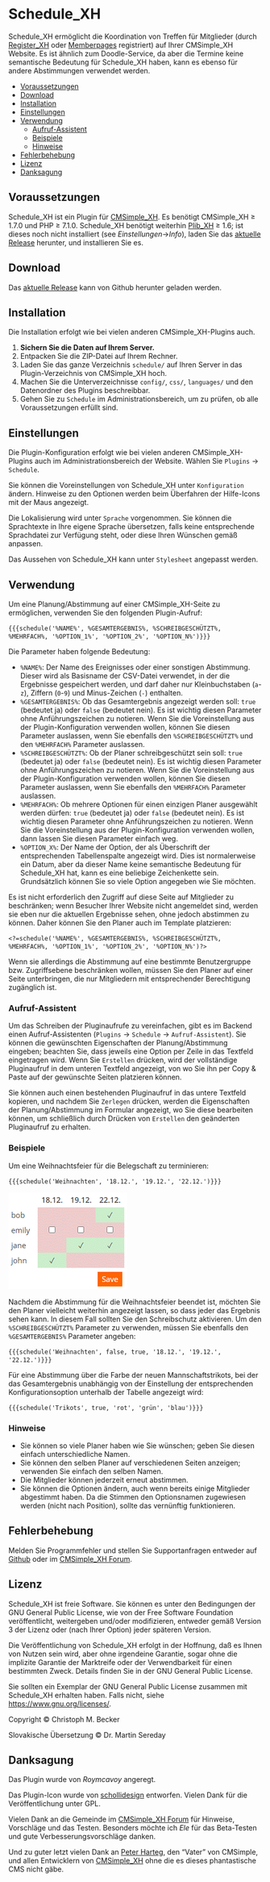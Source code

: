 # Schedule_XH

Schedule_XH ermöglicht die Koordination von Treffen für Mitglieder
(durch [Register_XH](https://github.com/cmb69/register_xh)
oder [Memberpages](https://github.com/cmsimple-xh/memberpages) registriert)
auf Ihrer CMSimple_XH Website. Es ist ähnlich zum
Doodle-Service, da aber die Termine keine semantische Bedeutung für Schedule_XH
haben, kann es ebenso für andere Abstimmungen verwendet werden.

- [Voraussetzungen](#voraussetzungen)
- [Download](#download)
- [Installation](#installation)
- [Einstellungen](#einstellungen)
- [Verwendung](#verwendung)
  - [Aufruf-Assistent](#aufruf-assistent)
  - [Beispiele](#beispiele)
  - [Hinweise](#hinweise)
- [Fehlerbehebung](#fehlerbehebung)
- [Lizenz](#lizenz)
- [Danksagung](#danksagung)

## Voraussetzungen

Schedule_XH ist ein Plugin für [CMSimple_XH](https://www.cmsimple-xh.org/de/).
Es benötigt CMSimple_XH ≥ 1.7.0 und PHP ≥ 7.1.0.
Schedule_XH benötigt weiterhin [Plib_XH](https://github.com/cmb69/plib_xh) ≥ 1.6;
ist dieses noch nicht installiert (see *Einstellungen*→*Info*),
laden Sie das [aktuelle Release](https://github.com/cmb69/plib_xh/releases/latest)
herunter, und installieren Sie es.

## Download

Das [aktuelle Release](https://github.com/cmb69/schedule_xh/releases/latest)
kann von Github herunter geladen werden.

## Installation

Die Installation erfolgt wie bei vielen anderen CMSimple_XH-Plugins
auch.

1. **Sichern Sie die Daten auf Ihrem Server.**
1. Entpacken Sie die ZIP-Datei auf Ihrem Rechner.
1. Laden Sie das ganze Verzeichnis `schedule/` auf Ihren Server in das
   Plugin-Verzeichnis von CMSimple_XH  hoch.
1. Machen Sie die Unterverzeichnisse `config/`, `css/`, `languages/` und den
   Datenordner des Plugins beschreibbar.
1. Gehen Sie zu `Schedule` im Administrationsbereich, um zu prüfen, ob alle
   Voraussetzungen erfüllt sind.

## Einstellungen

Die Plugin-Konfiguration erfolgt wie bei vielen anderen CMSimple_XH-Plugins
auch im Administrationsbereich der Website. Wählen Sie `Plugins` → `Schedule`.

Sie können die Voreinstellungen von Schedule_XH unter `Konfiguration` ändern.
Hinweise zu den Optionen werden beim Überfahren der Hilfe-Icons mit der Maus
angezeigt.

Die Lokalisierung wird unter `Sprache` vorgenommen. Sie können die
Sprachtexte in Ihre eigene Sprache übersetzen, falls keine entsprechende
Sprachdatei zur Verfügung steht, oder diese Ihren Wünschen gemäß anpassen.

Das Aussehen von Schedule_XH kann unter `Stylesheet` angepasst werden.

## Verwendung

Um eine Planung/Abstimmung auf einer CMSimple_XH-Seite zu ermöglichen, verwenden
Sie den folgenden Plugin-Aufruf:

    {{{schedule('%NAME%', %GESAMTERGEBNIS%, %SCHREIBGESCHÜTZT%, %MEHRFACH%, '%OPTION_1%', '%OPTION_2%', '%OPTION_N%')}}}

Die Parameter haben folgende Bedeutung:

- `%NAME%`:
  Der Name des Ereignisses oder einer sonstigen Abstimmung. Dieser wird als
  Basisname der CSV-Datei verwendet, in der die Ergebnisse gespeichert werden, und
  darf daher nur Kleinbuchstaben (`a`-`z`), Ziffern (`0`-`9`) und Minus-Zeichen (`-`)
  enthalten.
- `%GESAMTERGEBNIS%`:
  Ob das Gesamtergebnis angezeigt werden soll: `true` (bedeutet ja)
  oder `false` (bedeutet nein). Es ist wichtig diesen Parameter ohne
  Anführungszeichen zu notieren. Wenn Sie die Voreinstellung aus der
  Plugin-Konfiguration verwenden wollen, können Sie diesen Parameter auslassen,
  wenn Sie ebenfalls den `%SCHREIBGESCHÜTZT%` und den `%MEHRFACH%` Parameter
  auslassen.
- `%SCHREIBGESCHÜTZT%`:
  Ob der Planer schreibgeschützt sein soll: `true` (bedeutet ja) oder
  `false` (bedeutet nein). Es ist wichtig diesen Parameter ohne
  Anführungszeichen zu notieren. Wenn Sie die Voreinstellung aus der
  Plugin-Konfiguration verwenden wollen, können Sie diesen Parameter auslassen,
  wenn Sie ebenfalls den `%MEHRFACH%` Parameter auslassen.
- `%MEHRFACH%`:
  Ob mehrere Optionen für einen einzigen Planer ausgewählt werden dürfen:
  `true` (bedeutet ja) oder `false` (bedeutet nein). Es ist wichtig
  diesen Parameter ohne Anführungszeichen zu notieren. Wenn Sie die Voreinstellung
  aus der Plugin-Konfiguration verwenden wollen, dann lassen Sie diesen Parameter
  einfach weg.
- `%OPTION_X%`:
  Der Name der Option, der als Überschrift der entsprechenden Tabellenspalte
  angezeigt wird. Dies ist normalerweise ein Datum, aber da dieser Name keine
  semantische Bedeutung für Schedule_XH hat, kann es eine beliebige Zeichenkette
  sein. Grundsätzlich können Sie so viele Option angegeben wie Sie möchten.

Es ist nicht erforderlich den Zugriff auf diese Seite auf Mitglieder zu
beschränken; wenn Besucher Ihrer Website nicht angemeldet sind, werden sie eben
nur die aktuellen Ergebnisse sehen, ohne jedoch abstimmen zu können. Daher
können Sie den Planer auch im Template platzieren:

    <?=schedule('%NAME%', %GESAMTERGEBNIS%, %SCHREIBGESCHÜTZT%, %MEHRFACH%, '%OPTION_1%', '%OPTION_2%', '%OPTION_N%')?>

Wenn sie allerdings die Abstimmung auf eine bestimmte Benutzergruppe bzw.
Zugriffsebene beschränken wollen, müssen Sie den Planer auf einer Seite
unterbringen, die nur Mitgliedern mit entsprechender Berechtigung zugänglich
ist.

### Aufruf-Assistent

Um das Schreiben der Pluginaufrufe zu vereinfachen,
gibt es im Backend einen Aufruf-Assistenten (`Plugins` → `Schedule` → `Aufruf-Assistent`).
Sie können die gewünschten Eigenschaften der Planung/Abstimmung eingeben;
beachten Sie, dass jeweils eine Option per Zeile in das Textfeld eingetragen wird.
Wenn Sie `Erstellen` drücken,
wird der vollständige Pluginaufruf in dem unteren Textfeld angezeigt,
von wo Sie ihn per Copy & Paste auf der gewünschte Seiten platzieren können.

Sie können auch einen bestehenden Pluginaufruf in das untere Textfeld kopieren,
und nachdem Sie `Zerlegen` drücken,
werden die Eigenschaften der Planung/Abstimmung im Formular angezeigt,
wo Sie diese bearbeiten können,
um schließlich durch Drücken von `Erstellen` den geänderten Pluginaufruf zu erhalten.

### Beispiele

Um eine Weihnachtsfeier für die Belegschaft zu terminieren:

    {{{schedule('Weihnachten', '18.12.', '19.12.', '22.12.')}}}

![Screenshot des Abstimmungs-Widgets](https://raw.githubusercontent.com/cmb69/schedule_xh/master/help/christmas_de.gif)

Nachdem die Abstimmung für die Weihnachtsfeier beendet ist, möchten Sie den
Planer vielleicht weiterhin angezeigt lassen, so dass jeder das Ergebnis sehen
kann. In diesem Fall sollten Sie den Schreibschutz aktivieren. Um den
`%SCHREIBGESCHÜTZT%` Parameter zu verwenden, müssen Sie ebenfalls den
`%GESAMTERGEBNIS%` Parameter angeben:

    {{{schedule('Weihnachten', false, true, '18.12.', '19.12.', '22.12.')}}}

Für eine Abstimmung über die Farbe der neuen Mannschaftstrikots, bei der das
Gesamtergebnis unabhängig von der Einstellung der entsprechenden
Konfigurationsoption unterhalb der Tabelle angezeigt wird:

    {{{schedule('Trikots', true, 'rot', 'grün', 'blau')}}}

### Hinweise

- Sie können so viele Planer haben wie Sie wünschen; geben Sie diesen einfach
  unterschiedliche Namen.
- Sie können den selben Planer auf verschiedenen Seiten anzeigen; verwenden
  Sie einfach den selben Namen.
- Die Mitglieder können jederzeit erneut abstimmen.
- Sie können die Optionen ändern, auch wenn bereits einige Mitglieder
  abgestimmt haben. Da die Stimmen den Optionsnamen zugewiesen werden (nicht nach
  Position), sollte das vernünftig funktionieren.

## Fehlerbehebung

Melden Sie Programmfehler und stellen Sie Supportanfragen entweder auf
[Github](https://github.com/cmb69/schedule_xh/issues) oder im
[CMSimple_XH Forum](https://cmsimpleforum.com/).

## Lizenz

Schedule_XH ist freie Software. Sie können es unter den Bedingungen der
GNU General Public License, wie von der Free Software Foundation
veröffentlicht, weitergeben und/oder modifizieren, entweder gemäß
Version 3 der Lizenz oder (nach Ihrer Option) jeder späteren Version.

Die Veröffentlichung von Schedule_XH erfolgt in der Hoffnung, daß es
Ihnen von Nutzen sein wird, aber ohne irgendeine Garantie, sogar ohne
die implizite Garantie der Marktreife oder der Verwendbarkeit für einen
bestimmten Zweck. Details finden Sie in der GNU General Public License.

Sie sollten ein Exemplar der GNU General Public License zusammen mit
Schedule_XH erhalten haben. Falls nicht, siehe <https://www.gnu.org/licenses/>.

Copyright © Christoph M. Becker

Slovakische Übersetzung © Dr. Martin Sereday

## Danksagung

Das Plugin wurde von *Roymcavoy* angeregt.

Das Plugin-Icon wurde von [schollidesign](https://www.deviantart.com/schollidesign) entworfen.
Vielen Dank für die Veröffentlichung unter GPL.

Vielen Dank an die Gemeinde im [CMSimple_XH Forum](https://www.cmsimpleforum.com/)
für Hinweise, Vorschläge und das Testen.
Besonders möchte ich *Ele* für das Beta-Testen und gute Verbesserungsvorschläge danken.

Und zu guter letzt vielen Dank an [Peter Harteg](https://www.harteg.dk/),
den “Vater” von CMSimple, und allen Entwicklern von [CMSimple_XH](https://www.cmsimple-xh.org/de/)
ohne die es dieses phantastische CMS nicht gäbe.
